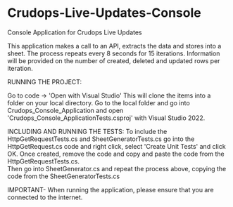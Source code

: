 # Crudops-Live-Updates-Console
Console Application for Crudops Live Updates

This application makes a call to an API, extracts the data and stores into a sheet. The process repeats every 8 seconds for 15 iterations.
Information will be provided on the number of created, deleted and updated rows per iteration.

RUNNING THE PROJECT:

Go to code -> 'Open with Visual Studio'  This will clone the items into a folder on your local directory.
Go to the local folder and go into Crudops_Console_Application and open 'Crudops_Console_ApplicationTests.csproj' with Visual Studio 2022.

INCLUDING AND RUNNING THE TESTS:
To include the HttpGetRequestTests.cs and SheetGeneratorTests.cs
go into the HttpGetRequest.cs code and right click, select 'Create Unit Tests' and click OK.
Once created, remove the code and copy and paste the code from the HttpGetRequestTests.cs.  
Then go into SheetGenerator.cs and repeat the process above, copying the code from the SheetGeneratorTests.cs

IMPORTANT- When running the application, please ensure that you are connected to the internet.
